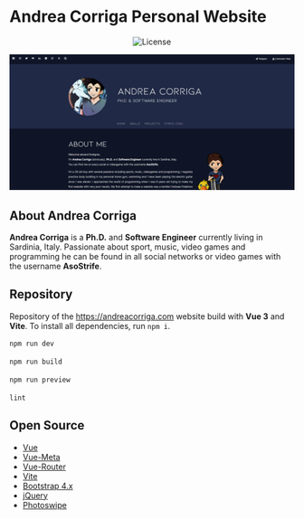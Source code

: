 # Andrea Corriga Personal Website 

<p align="center">
  <img src="https://img.shields.io/npm/l/vue.svg?sanitize=true" alt="License"></a>
</p>

<p><img width="auto" src="https://github.com/AsoStrife/andreacorriga-vue/blob/develop/public/img/preview/home_page.png?raw=true" alt="Andrea Corriga Preview"></p>

## About Andrea Corriga

**Andrea Corriga** is a **Ph.D.** and **Software Engineer** currently living in Sardinia, Italy. Passionate about sport, music, video games and programming he can be found in all social networks or video games with the username **AsoStrife**.

## Repository

Repository of the https://andreacorriga.com website build with **Vue 3** and **Vite**. 
To install all dependencies, run `npm i`.

```
npm run dev

npm run build

npm run preview

lint
```



## Open Source 

- [Vue](https://vuejs.org/) 
- [Vue-Meta](https://vue-meta.nuxtjs.org/)
- [Vue-Router](https://router.vuejs.org/)
- [Vite](https://vitejs.dev/) 
- [Bootstrap 4.x](https://getbootstrap.com/docs/4.1/getting-started/introduction/)
- [jQuery](https://jquery.com/) 
- [Photoswipe](https://photoswipe.com/)
